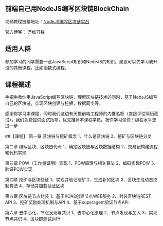 ## 前端自己用NodeJS编写区块链BlockChain

视频教程链接地址：[NodeJS编写区块链实战]([http://t.cn/REeoF7v](https://study.163.com/course/courseMain.htm?courseId=1005096001&share=2&shareId=400000000351011))

官方博客： [万维刀客](https://www.w3cdoc.com/)

## 适用人群
参加学习的同学需要一点JavaScript知识和NodeJS的知识。建议可以先学习我开设的其他课程，比如函数式编程。

## 课程概述
手把手教你用JavaScript编写区块链，理解区块链技术的同时，基于NodeJS编写自己的区块链，实现区块创建与挖掘，数据同步等。

感谢你学习本课程，同时我们这边有天猫前端工程师的内推名额（直接评估简历面试），我们免费提供面试指导，优先推荐本课程学员。祝你学习愉快！编程水平更进一步

##【课程】
第一章 区块链与挖矿概念 
1、什么是区块链
2、挖矿与区块链分叉

第二章 编写区块、区块链代码
1、确定区块链与区块数据结构
2、交易记构建流程和代码实现

第三章 POW（工作量证明）实现 
1、POW原理与相关算法
2、编码实现POW
3、验证POW实现

第四章 挖矿与区块验证 
1、实现并验证挖矿
2、生成新的区块
3、区块生成动态控制算法
4、存储并加载验证区块

第五章 区块链节点封装
1、基于KOA2创建节点WEB服务
2、封装区块链REST API
3、挖矿奖励处理机制与API
4、基于superagent验证节点API

第六章 去中心化，节点发现与共识 
1、去中心化原理
2、节点发现与加入
3、实现节点共识
4、区块链测试运行
